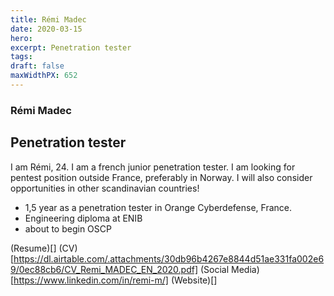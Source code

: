 ```yaml
---
title: Rémi Madec
date: 2020-03-15
hero: 
excerpt: Penetration tester
tags: 
draft: false
maxWidthPX: 652
---
```









### Rémi Madec
## Penetration tester

I am Rémi, 24. I am a french junior penetration tester. I am looking for pentest position outside France, preferably in Norway. I will also consider opportunities in other scandinavian countries!

- 1,5 year as a penetration tester in Orange Cyberdefense, France.
- Engineering diploma at ENIB
- about to begin OSCP

(Resume)[]
(CV)[https://dl.airtable.com/.attachments/30db96b4267e8844d51ae331fa002e69/0ec88cb6/CV_Remi_MADEC_EN_2020.pdf]
(Social Media)[https://www.linkedin.com/in/remi-m/]
(Website)[]

